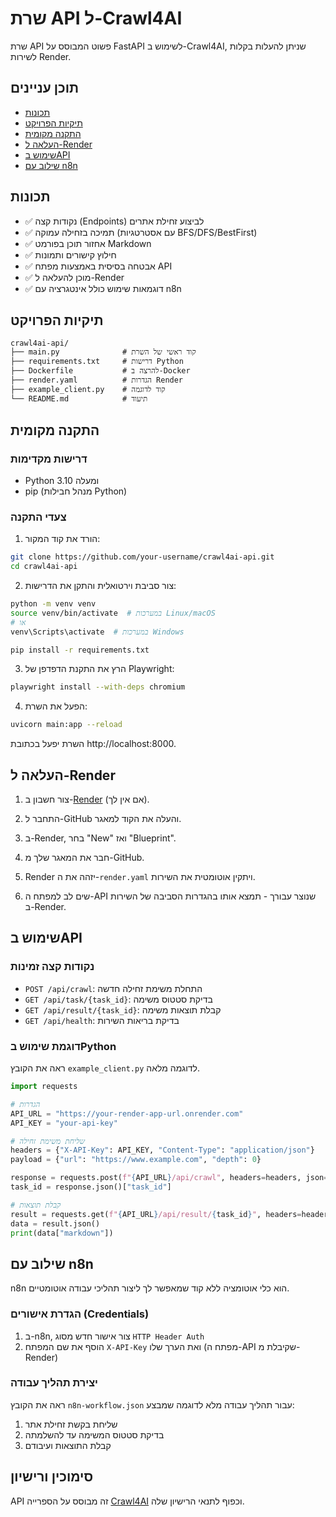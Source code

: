 # שרת API ל-Crawl4AI

שרת API פשוט המבוסס על FastAPI לשימוש ב-Crawl4AI, שניתן להעלות בקלות לשירות Render.

## תוכן עניינים

- [תכונות](#תכונות)
- [תיקיות הפרויקט](#תיקיות-הפרויקט)
- [התקנה מקומית](#התקנה-מקומית)
- [העלאה ל-Render](#העלאה-ל-render)
- [שימוש בAPI](#שימוש-בapi)
- [שילוב עם n8n](#שילוב-עם-n8n)

## תכונות

- ✅ נקודות קצה (Endpoints) לביצוע זחילת אתרים
- ✅ תמיכה בזחילה עמוקה (עם אסטרטגיות BFS/DFS/BestFirst)
- ✅ אחזור תוכן בפורמט Markdown
- ✅ חילוץ קישורים ותמונות
- ✅ אבטחה בסיסית באמצעות מפתח API
- ✅ מוכן להעלאה ל-Render
- ✅ דוגמאות שימוש כולל אינטגרציה עם n8n

## תיקיות הפרויקט

```
crawl4ai-api/
├── main.py              # קוד ראשי של השרת
├── requirements.txt     # דרישות Python
├── Dockerfile           # להרצה ב-Docker
├── render.yaml          # הגדרות Render
├── example_client.py    # קוד לדוגמה
└── README.md            # תיעוד
```

## התקנה מקומית

### דרישות מקדימות

- Python 3.10 ומעלה
- pip (מנהל חבילות Python)

### צעדי התקנה

1. הורד את קוד המקור:

```bash
git clone https://github.com/your-username/crawl4ai-api.git
cd crawl4ai-api
```

2. צור סביבת וירטואלית והתקן את הדרישות:

```bash
python -m venv venv
source venv/bin/activate  # במערכות Linux/macOS
# או
venv\Scripts\activate  # במערכות Windows

pip install -r requirements.txt
```

3. הרץ את התקנת הדפדפן של Playwright:

```bash
playwright install --with-deps chromium
```

4. הפעל את השרת:

```bash
uvicorn main:app --reload
```

השרת יפעל בכתובת http://localhost:8000.

## העלאה ל-Render

1. צור חשבון ב-[Render](https://render.com/) (אם אין לך).

2. התחבר ל-GitHub והעלה את הקוד למאגר.

3. ב-Render, בחר "New" ואז "Blueprint".

4. חבר את המאגר שלך מ-GitHub.

5. Render יזהה את ה-`render.yaml` ויתקין אוטומטית את השירות.

6. שים לב למפתח ה-API שנוצר עבורך - תמצא אותו בהגדרות הסביבה של השירות ב-Render.

## שימוש בAPI

### נקודות קצה זמינות

- `POST /api/crawl`: התחלת משימת זחילה חדשה
- `GET /api/task/{task_id}`: בדיקת סטטוס משימה
- `GET /api/result/{task_id}`: קבלת תוצאות משימה
- `GET /api/health`: בדיקת בריאות השירות

### דוגמת שימוש בPython

ראה את הקובץ `example_client.py` לדוגמה מלאה.

```python
import requests

# הגדרות
API_URL = "https://your-render-app-url.onrender.com"
API_KEY = "your-api-key"

# שליחת משימת זחילה
headers = {"X-API-Key": API_KEY, "Content-Type": "application/json"}
payload = {"url": "https://www.example.com", "depth": 0}

response = requests.post(f"{API_URL}/api/crawl", headers=headers, json=payload)
task_id = response.json()["task_id"]

# קבלת תוצאות
result = requests.get(f"{API_URL}/api/result/{task_id}", headers=headers)
data = result.json()
print(data["markdown"])
```

## שילוב עם n8n

n8n הוא כלי אוטומציה ללא קוד שמאפשר לך ליצור תהליכי עבודה אוטומטיים.

### הגדרת אישורים (Credentials)

1. ב-n8n, צור אישור חדש מסוג `HTTP Header Auth`
2. הוסף את שם המפתח `X-API-Key` ואת הערך שלו (מפתח ה-API שקיבלת מ-Render)

### יצירת תהליך עבודה

ראה את הקובץ `n8n-workflow.json` עבור תהליך עבודה מלא לדוגמה שמבצע:

1. שליחת בקשת זחילת אתר
2. בדיקת סטטוס המשימה עד להשלמתה
3. קבלת התוצאות ועיבודם

## סימוכין ורישיון

API זה מבוסס על הספרייה [Crawl4AI](https://github.com/unclecode/crawl4ai) וכפוף לתנאי הרישיון שלה.
